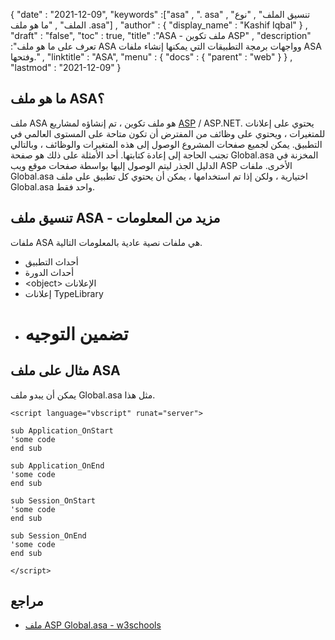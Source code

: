 {
  "date" : "2021-12-09",
  "keywords" :["asa" , ". asa" , "تنسيق الملف" , "نوع الملف" , "ما هو ملف .asa"] ,
  "author" : {
    "display_name" : "Kashif Iqbal"
} ,
  "draft" : "false",
  "toc" : true,
  "title" :"ASA - ملف تكوين ASP" ,
  "description" :"تعرف على ما هو ملف ASA وواجهات برمجة التطبيقات التي يمكنها إنشاء ملفات ASA وفتحها." ,
  "linktitle" : "ASA",
  "menu" : {
    "docs" : {
      "parent" : "web"
}
} ,
  "lastmod" : "2021-12-09"
}

## ما هو ملف ASA؟

ملف ASA هو ملف تكوين ، تم إنشاؤه لمشاريع [ASP](/ar/web/asp/) / ASP.NET. يحتوي على إعلانات للمتغيرات ، ويحتوي على وظائف من المفترض أن تكون متاحة على المستوى العالمي في التطبيق. يمكن لجميع صفحات المشروع الوصول إلى هذه المتغيرات والوظائف ، وبالتالي تجنب الحاجة إلى إعادة كتابتها. أحد الأمثلة على ذلك هو صفحة Global.asa المخزنة في الدليل الجذر ليتم الوصول إليها بواسطة صفحات موقع ويب ASP الأخرى. ملفات Global.asa اختيارية ، ولكن إذا تم استخدامها ، يمكن أن يحتوي كل تطبيق على ملف Global.asa واحد فقط.

## تنسيق ملف ASA - مزيد من المعلومات

ملفات ASA هي ملفات نصية عادية بالمعلومات التالية.

* أحداث التطبيق
* أحداث الدورة
* \<object> الإعلانات
* إعلانات TypeLibrary
* # تضمين التوجيه

## مثال على ملف ASA

يمكن أن يبدو ملف Global.asa مثل هذا.

```
<script language="vbscript" runat="server">

sub Application_OnStart
'some code
end sub

sub Application_OnEnd
'some code
end sub

sub Session_OnStart
'some code
end sub

sub Session_OnEnd
'some code
end sub

</script>
```

## مراجع

* [ملف ASP Global.asa - w3schools](https://www.w3schools.com/asp/asp_globalasa.asp)

